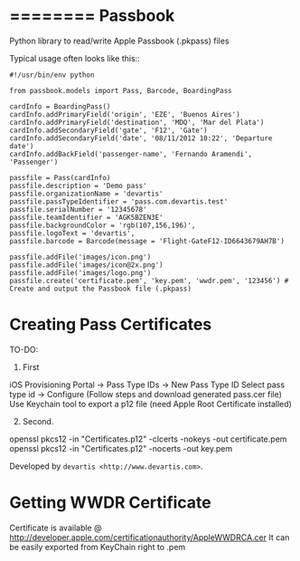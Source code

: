 ========
Passbook
========

Python library to read/write Apple Passbook (.pkpass) files

Typical usage often looks like this::

    #!/usr/bin/env python

    from passbook.models import Pass, Barcode, BoardingPass

    cardInfo = BoardingPass()
    cardInfo.addPrimaryField('origin', 'EZE', 'Buenos Aires')
    cardInfo.addPrimaryField('destination', 'MDQ', 'Mar del Plata')
    cardInfo.addSecondaryField('gate', 'F12', 'Gate')
    cardInfo.addSecondaryField('date', '08/11/2012 10:22', 'Departure date')
    cardInfo.addBackField('passenger-name', 'Fernando Aramendi', 'Passenger')
    
    passfile = Pass(cardInfo)
    passfile.description = 'Demo pass' 
    passfile.organizationName = 'devartis' 
    passfile.passTypeIdentifier = 'pass.com.devartis.test' 
    passfile.serialNumber = '12345678' 
    passfile.teamIdentifier = 'AGK5BZEN3E'
    passfile.backgroundColor = 'rgb(107,156,196)', 
    passfile.logoText = 'devartis', 
    passfile.barcode = Barcode(message = 'Flight-GateF12-ID6643679AH7B')    
    
    passfile.addFile('images/icon.png')
    passfile.addFile('images/icon@2x.png')
    passfile.addFile('images/logo.png')
    passfile.create('certificate.pem', 'key.pem', 'wwdr.pem', '123456') # Create and output the Passbook file (.pkpass) 


Creating Pass Certificates
==========================

TO-DO:

1. First

iOS Provisioning Portal -> Pass Type IDs -> New Pass Type ID
Select pass type id -> Configure (Follow steps and download generated pass.cer file)
Use Keychain tool to export a p12 file (need Apple Root Certificate installed)

2. Second. 

openssl pkcs12 -in "Certificates.p12" -clcerts -nokeys -out certificate.pem 
openssl pkcs12 -in "Certificates.p12" -nocerts -out key.pem 


Developed by `devartis <http://www.devartis.com>`.


Getting WWDR Certificate
==========================

Certificate is available @ http://developer.apple.com/certificationauthority/AppleWWDRCA.cer
It can be easily exported from KeyChain right to .pem
